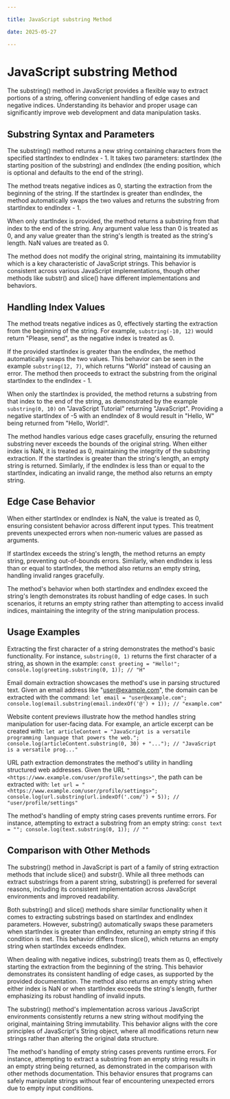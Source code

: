 ```yaml
---

title: JavaScript substring Method

date: 2025-05-27

---
```



# JavaScript substring Method

The substring() method in JavaScript provides a flexible way to extract portions of a string, offering convenient handling of edge cases and negative indices. Understanding its behavior and proper usage can significantly improve web development and data manipulation tasks.


## Substring Syntax and Parameters

The substring() method returns a new string containing characters from the specified startIndex to endIndex - 1. It takes two parameters: startIndex (the starting position of the substring) and endIndex (the ending position, which is optional and defaults to the end of the string).

The method treats negative indices as 0, starting the extraction from the beginning of the string. If the startIndex is greater than endIndex, the method automatically swaps the two values and returns the substring from startIndex to endIndex - 1.

When only startIndex is provided, the method returns a substring from that index to the end of the string. Any argument value less than 0 is treated as 0, and any value greater than the string's length is treated as the string's length. NaN values are treated as 0.

The method does not modify the original string, maintaining its immutability which is a key characteristic of JavaScript strings. This behavior is consistent across various JavaScript implementations, though other methods like substr() and slice() have different implementations and behaviors.


## Handling Index Values

The method treats negative indices as 0, effectively starting the extraction from the beginning of the string. For example, `substring(-10, 12)` would return "Please, send", as the negative index is treated as 0.

If the provided startIndex is greater than the endIndex, the method automatically swaps the two values. This behavior can be seen in the example `substring(12, 7)`, which returns "World" instead of causing an error. The method then proceeds to extract the substring from the original startIndex to the endIndex - 1.

When only the startIndex is provided, the method returns a substring from that index to the end of the string, as demonstrated by the example `substring(0, 10)` on "JavaScript Tutorial" returning "JavaScript". Providing a negative startIndex of -5 with an endIndex of 8 would result in "Hello, W" being returned from "Hello, World!".

The method handles various edge cases gracefully, ensuring the returned substring never exceeds the bounds of the original string. When either index is NaN, it is treated as 0, maintaining the integrity of the substring extraction. If the startIndex is greater than the string's length, an empty string is returned. Similarly, if the endIndex is less than or equal to the startIndex, indicating an invalid range, the method also returns an empty string.


## Edge Case Behavior

When either startIndex or endIndex is NaN, the value is treated as 0, ensuring consistent behavior across different input types. This treatment prevents unexpected errors when non-numeric values are passed as arguments.

If startIndex exceeds the string's length, the method returns an empty string, preventing out-of-bounds errors. Similarly, when endIndex is less than or equal to startIndex, the method also returns an empty string, handling invalid ranges gracefully.

The method's behavior when both startIndex and endIndex exceed the string's length demonstrates its robust handling of edge cases. In such scenarios, it returns an empty string rather than attempting to access invalid indices, maintaining the integrity of the string manipulation process.


## Usage Examples

Extracting the first character of a string demonstrates the method's basic functionality. For instance, `substring(0, 1)` returns the first character of a string, as shown in the example: `const greeting = "Hello!"; console.log(greeting.substring(0, 1)); // "H"`

Email domain extraction showcases the method's use in parsing structured text. Given an email address like "user@example.com", the domain can be extracted with the command: `let email = "user@example.com"; console.log(email.substring(email.indexOf('@') + 1)); // "example.com"`

Website content previews illustrate how the method handles string manipulation for user-facing data. For example, an article excerpt can be created with: `let articleContent = "JavaScript is a versatile programming language that powers the web."; console.log(articleContent.substring(0, 30) + "..."); // "JavaScript is a versatile prog..."`

URL path extraction demonstrates the method's utility in handling structured web addresses. Given the URL `"<https://www.example.com/user/profile/settings>"`, the path can be extracted with: `let url = "<https://www.example.com/user/profile/settings>"; console.log(url.substring(url.indexOf('.com/') + 5)); // "user/profile/settings"`

The method's handling of empty string cases prevents runtime errors. For instance, attempting to extract a substring from an empty string: `const text = ""; console.log(text.substring(0, 1)); // ""`


## Comparison with Other Methods

The substring() method in JavaScript is part of a family of string extraction methods that include slice() and substr(). While all three methods can extract substrings from a parent string, substring() is preferred for several reasons, including its consistent implementation across JavaScript environments and improved readability.

Both substring() and slice() methods share similar functionality when it comes to extracting substrings based on startIndex and endIndex parameters. However, substring() automatically swaps these parameters when startIndex is greater than endIndex, returning an empty string if this condition is met. This behavior differs from slice(), which returns an empty string when startIndex exceeds endIndex.

When dealing with negative indices, substring() treats them as 0, effectively starting the extraction from the beginning of the string. This behavior demonstrates its consistent handling of edge cases, as supported by the provided documentation. The method also returns an empty string when either index is NaN or when startIndex exceeds the string's length, further emphasizing its robust handling of invalid inputs.

The substring() method's implementation across various JavaScript environments consistently returns a new string without modifying the original, maintaining String immutability. This behavior aligns with the core principles of JavaScript's String object, where all modifications return new strings rather than altering the original data structure.

The method's handling of empty string cases prevents runtime errors. For instance, attempting to extract a substring from an empty string results in an empty string being returned, as demonstrated in the comparison with other methods documentation. This behavior ensures that programs can safely manipulate strings without fear of encountering unexpected errors due to empty input conditions.

